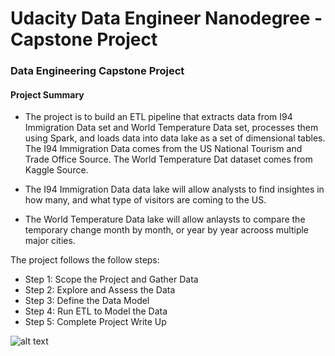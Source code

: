 # Udacity Data Engineer Nanodegree - Capstone Project
### Data Engineering Capstone Project

#### Project Summary

* The project is to build an ETL pipeline that extracts data from I94 Immigration Data set and World Temperature Data set, processes them using Spark, and loads data into data lake as a set of dimensional tables. The I94 Immigration Data comes from the US National Tourism and Trade Office Source. The World Temperature Dat dataset comes from Kaggle Source. 


* The I94 Immigration Data data lake will allow analysts to find insightes in how many, and what type of visitors are coming to the US. 

* The World Temperature Data lake will allow anlaysts to compare the temporary change month by month, or year by year acrooss multiple major cities. 

The project follows the follow steps:
* Step 1: Scope the Project and Gather Data
* Step 2: Explore and Assess the Data
* Step 3: Define the Data Model
* Step 4: Run ETL to Model the Data
* Step 5: Complete Project Write Up

![alt text]([http://url/to/img.png](https://github.com/yunhuasun/Udacity-Data-Engineering-Projects/blob/0ded84be110148352243715e7297a2a4c3d21f6d/Data%20Model.jpg))

